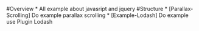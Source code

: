 #Overview
    * All example about javasript and jquery
#Structure
    * [Parallax-Scrolling] Do example parallax scrolling
    * [Example-Lodash] Do example use Plugin Lodash